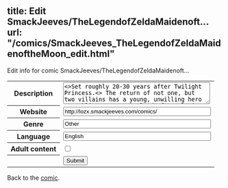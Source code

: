 title: Edit SmackJeeves/TheLegendofZeldaMaidenoft...
url: "/comics/SmackJeeves_TheLegendofZeldaMaidenoftheMoon_edit.html"
---
Edit info for comic SmackJeeves/TheLegendofZeldaMaidenoft...

<form name="comic" action="http://gaepostmail.appspot.com/comic/" method="post">
<table class="comicinfo">
<tr>
<th>Description</th><td><textarea name="description" cols="40" rows="3">&lt;&gt;Set roughly 20-30 years after Twilight Princess.&lt;&gt; The return of not one, but two villains has a young, unwilling hero scrambling across the land of Hyrule in search of power enough to defeat them. Reluctant at first to accept his fate, tiny steps taken along with a guiding hand (or two) will help mold just the savior Hyrule needs. || Incorporates a little bit of TP, FS, MC?, and... probably a few others I'm forgetting right off the bat. Legend of Zelda belongs to Nintendo, not me.</textarea></td>
</tr>
<tr>
<th>Website</th><td><input type="text" name="url" value="http://lozx.smackjeeves.com/comics/" size="40"/></td>
</tr>
<tr>
<th>Genre</th><td><input type="text" name="genre" value="Other" size="40"/></td>
</tr>
<tr>
<th>Language</th><td><input type="text" name="language" value="English" size="40"/></td>
</tr>
<tr>
<th>Adult content</th><td><input type="checkbox" name="adult" value="adult" /></td>
</tr>
<tr>
<th></th><td>
<input type="hidden" name="comic" value="SmackJeeves_TheLegendofZeldaMaidenoftheMoon" />
<input type="submit" name="submit" value="Submit" />
</td>
</tr>
</table>
</form>

Back to the [comic](SmackJeeves_TheLegendofZeldaMaidenoftheMoon.html).
